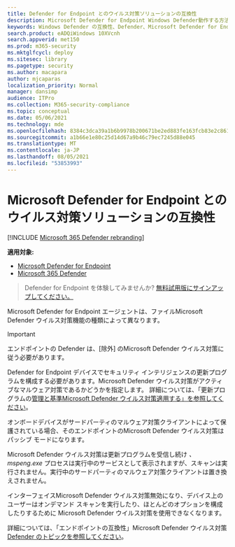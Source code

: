 ```yaml
---
title: Defender for Endpoint とのウイルス対策ソリューションの互換性
description: Microsoft Defender for Endpoint Windows Defender動作する方法と、サードパーティのマルウェア対策クライアントを使用する場合の機能について説明します。
keywords: Windows Defender の互換性、Defender、Microsoft Defender for Endpoint、Defender for endpoint、ウイルス対策、mde
search.product: eADQiWindows 10XVcnh
search.appverid: met150
ms.prod: m365-security
ms.mktglfcycl: deploy
ms.sitesec: library
ms.pagetype: security
ms.author: macapara
author: mjcaparas
localization_priority: Normal
manager: dansimp
audience: ITPro
ms.collection: M365-security-compliance
ms.topic: conceptual
ms.date: 05/06/2021
ms.technology: mde
ms.openlocfilehash: 8384c3dca39a1b6b9978b200671be2ed883fe163fcb83e2c86122f951fe0368a
ms.sourcegitcommit: a1b66e1e80c25d14d67a9b46c79ec7245d88e045
ms.translationtype: MT
ms.contentlocale: ja-JP
ms.lasthandoff: 08/05/2021
ms.locfileid: "53853993"
---
```

# <a name="antivirus-solution-compatibility-with-microsoft-defender-for-endpoint"></a>Microsoft Defender for Endpoint とのウイルス対策ソリューションの互換性

[!INCLUDE [Microsoft 365 Defender rebranding](../../includes/microsoft-defender.md)]

**適用対象:**
- [Microsoft Defender for Endpoint](https://go.microsoft.com/fwlink/p/?linkid=2154037)
- [Microsoft 365 Defender](https://go.microsoft.com/fwlink/?linkid=2118804)


> Defender for Endpoint を体験してみませんか? [無料試用版にサインアップしてください。](https://signup.microsoft.com/create-account/signup?products=7f379fee-c4f9-4278-b0a1-e4c8c2fcdf7e&ru=https://aka.ms/MDEp2OpenTrial?ocid=docs-wdatp-defendercompat-abovefoldlink)

Microsoft Defender for Endpoint エージェントは、ファイルMicrosoft Defender ウイルス対策機能の種類によって異なります。

>[!IMPORTANT]
>エンドポイントの Defender は、[除外] のMicrosoft Defender ウイルス対策に従う必要があります。 

Defender for Endpoint デバイスでセキュリティ インテリジェンスの更新プログラムを構成する必要があります。Microsoft Defender ウイルス対策がアクティブなマルウェア対策であるかどうかを指定します。 詳細については、「更新プログラムの[管理と基準Microsoft Defender ウイルス対策適用する」を参照してください](manage-updates-baselines-microsoft-defender-antivirus.md)。

オンボードデバイスがサードパーティのマルウェア対策クライアントによって保護されている場合、そのエンドポイントのMicrosoft Defender ウイルス対策はパッシブ モードになります。

Microsoft Defender ウイルス対策は更新プログラムを受信し続け *、mspeng.exe* プロセスは実行中のサービスとして表示されますが、スキャンは実行されません。実行中のサードパーティのマルウェア対策クライアントは置き換えされません。

インターフェイスMicrosoft Defender ウイルス対策無効になり、デバイス上のユーザーはオンデマンド スキャンを実行したり、ほとんどのオプションを構成したりするために Microsoft Defender ウイルス対策を使用できなくなります。

詳細については、「エンドポイントの互換性」Microsoft Defender ウイルス対策[Defender のトピックを参照してください](microsoft-defender-antivirus-compatibility.md)。
